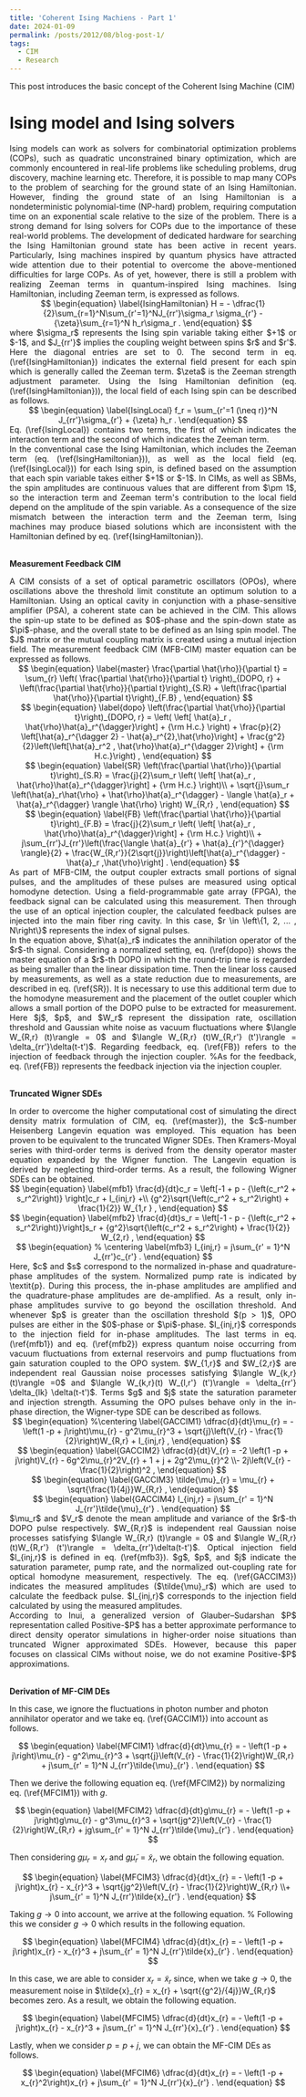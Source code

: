 ```yaml
---
title: 'Coherent Ising Machiens - Part 1'
date: 2024-01-09
permalink: /posts/2012/08/blog-post-1/
tags:
  - CIM
  - Research
---
```


<script
  src="https://cdn.mathjax.org/mathjax/latest/MathJax.js?config=TeX-AMS-MML_HTMLorMML"
  type="text/javascript">
</script>

This post introduces the basic concept of the Coherent Ising Machine (CIM)

Ising model and Ising solvers
======

<div style="text-align: justify"> Ising models can work as solvers for combinatorial optimization problems (COPs), such as quadratic unconstrained binary optimization, which are commonly encountered in real-life problems like scheduling problems, drug discovery, machine learning etc. Therefore, it is possible to map many COPs to the problem of searching for the ground state of an Ising Hamiltonian. However, finding the ground state of an Ising Hamiltonian is a nondeterministic polynomial-time (NP-hard) problem, requiring computation time on an exponential scale relative to the size of the problem. There is a strong demand for Ising solvers for COPs due to the importance of these real-world problems. The development of dedicated hardware for searching the Ising Hamiltonian ground state has been active in recent years. Particularly, Ising machines inspired by quantum physics have attracted wide attention due to their potential to overcome the above-mentioned difficulties for large COPs. As of yet, however, there is still a problem with realizing Zeeman terms in quantum-inspired Ising machines. Ising Hamiltonian, including Zeeman term, is expressed as follows.   </div> 

<div style="text-align: center"> 
$$
        \begin{equation}
        \label{IsingHamiltonian}
                H = -  \dfrac{1}{2}\sum_{r=1}^N\sum_{r'=1}^NJ_{rr'}\sigma_r \sigma_{r'} - {\zeta}\sum_{r=1}^N h_r\sigma_r .
        \end{equation}
$$
 </div>

<div style="text-align: justify"> 
where $\sigma_r$ represents the Ising spin variable taking either $+1$ or $-1$, and $J_{rr'}$ implies the coupling weight between spins $r$ and $r'$. Here the diagonal entries are set to 0.
The second term in eq. (\ref{IsingHamiltonian}) indicates the external field present for each spin which is generally called the Zeeman term. $\zeta$ is the Zeeman strength adjustment parameter. Using the Ising Hamiltonian definition (eq. (\ref{IsingHamiltonian})), the local field of each Ising spin can be described as follows.   </div> 

<div style="text-align: center"> 
$$
        \begin{equation}
        \label{IsingLocal}
                f_r = \sum_{r'=1 (\neq r)}^N J_{rr'}\sigma_{r'} + {\zeta} h_r .
        \end{equation}
$$
 </div>

<div style="text-align: justify"> 
Eq. (\ref{IsingLocal}) contains two terms, the first of which indicates the interaction term and the second of which indicates the Zeeman term.  </div> 

<div style="text-align: justify"> 
In the conventional case the Ising Hamiltonian, which includes the Zeeman term (eq. (\ref{IsingHamiltonian})), as well as the local field (eq. (\ref{IsingLocal})) for each Ising spin, is defined based on the assumption that each spin variable takes either $+1$ or $-1$. In CIMs, as well as SBMs, the spin amplitudes are continuous values that are different from $\pm 1$, so the interaction term and Zeeman term's contribution to the local field depend on the amplitude of the spin variable. As a consequence of the size mismatch between the interaction term and the Zeeman term, Ising machines may produce biased solutions which are inconsistent with the Hamiltonian defined by eq. (\ref{IsingHamiltonian}).  </div>  <br>

<!-- Coherent Ising Machine

Coherent Ising machine (CIM) is a system of optical parametric oscillators (OPOs), where OPO oscillations that are strong enough to exceed the threshold limit can be interpreted as an optimum answer for a given Hamiltonian.

With the use of a Phase-sensitive amplifier (PSA) with an optical cavity shown in, a coherent state can be achieved in the CIM. This gives the freedom to consider the spin-up-state as 0 and spin-down-state as $\pi$ and the overall state as an Ising spin model. The $J_{ij}$ matrix or the mutual coupling matrix is created using a mutual injection field. Then the mathematical model of the CIM which is approximately described by the following c-number Langevin equations can be obtained.

\begin{equation}
\label{initCIM1}
        \frac{d}{dt}c_i = (-1 + p - P_i )c_i + N_c + \sum_{j=1, j \neq i} J_{ij}c_j ,
\end{equation}

\begin{equation}
\label{initCIM2}
        \frac{d}{dt}s_i = (-1 - p - P_i )s_i + N_s + \sum_{j=1, j \neq i} J_{ij}s_j .
\end{equation}

In eq. (\ref{initCIM1}) and (\ref{initCIM2}), $c$ and $s$ corresponds to the in-phase and quadrature-phase amplitudes of the system. Normalised pump rate is indicated by \emph{p} where $P_i = c_i^2 + s_i^2$. In the equation, the in-phase amplitudes get amplified and quadrature-phase amplitudes get de-amplified by the pump. Because of this only in-phase amplitudes survives to go beyond the oscillation threshold.

As shown in, above threshold, CIM consists of bi-stable coherent states, $\pi$ and 0, corresponds to spin down and spin up states. This can be stated as a pitchfork bifurcation. The second term in (\ref{initCIM}), $\left(N_c = \dfrac{\sqrt{P_i + 0.5}}{A_s}\right)$ and $N_s$ which is, $\left(N_s = \dfrac{\sqrt{P_i + 0.5}}{A_s}\right)$ corresponds to the vacuum fluctuations injected from the external reservoirs and the pump fluctuations coupled into the OPO system via gain saturation. $A_s$ represents the saturation parameter which indicates the nonlinear increase of photon number at OPO threshold. In this thesis we are considering $\dfrac{1}{A_s} = 10^{-7}$ which is closer to the value of experimental CIM (the physical CIM system). 
Inside the cavity, $N$ independent DOPO pulses coexist simultaneously if the round-trip time of the fibre cavity is correctly adjusted to $N$ times the pump pulse interval. The homodyne measurement measures a slight portion of the in-phase amplitudes to create a feedback signal. This feedback signal is created by considering the measurement results from the previous round-trip. In the injection stage, the optical feedback signal is created (using phase and intensity modulation of local oscillator pulses) with the calculated results and injected into the optical cavity by an input coupler.

To derive (\ref{initCIM}), here the Hamiltonian for the whole OPO system was considered only focusing on the observation noise following the recipe suggested by Wiseman and Milburn. The OPOs are coupled via the measurement feedback in the system. Then by taking the Ito form and using the ensemble average for observation noise, the master equation for the system (for non-conditioned state operators) can be derived. Here we consider the Wigner representation (a quasi-probability distribution function which results in Fokker-Plank equations when applied to the master equation) of the state operators in the master equation mentioned earlier, and applying the Ito rule, the mutually correlated noise in OPOs can be obtained.  The injection fields for the phase components (in-phase and quadrature-phase) are stated in the third components in (\ref{initCIM}). -->

**Measurement Feedback CIM**

<div style="text-align: justify"> A CIM consists of a set of optical parametric oscillators (OPOs), where oscillations above the threshold limit constitute an optimum solution to a Hamiltonian.
Using an optical cavity in conjunction with a phase-sensitive amplifier (PSA), a coherent state can be achieved in the CIM. This allows the spin-up state to be defined as $0$-phase and the spin-down state as $\pi$-phase, and the overall state to be defined as an Ising spin model. The $J$ matrix or the mutual coupling matrix is created using a mutual injection field. The measurement feedback CIM (MFB-CIM) master equation can be expressed as follows.   </div> 

<div style="text-align: center"> 
$$
        \begin{equation}
        \label{master}
            \frac{\partial \hat{\rho}}{\partial t} = \sum_{r} \left( \frac{\partial \hat{\rho}}{\partial t} \right)_{DOPO, r} + \left(\frac{\partial \hat{\rho}}{\partial t}\right)_{S.R} + \left(\frac{\partial \hat{\rho}}{\partial t}\right)_{F.B} ,
        \end{equation}
$$
 </div>

<div style="text-align: center"> 
$$
        \begin{equation}
        \label{dopo}
            \left(\frac{\partial \hat{\rho}}{\partial t}\right)_{DOPO, r} = \left( \left[ \hat{a}_r , \hat{\rho}\hat{a}_r^{\dagger}\right] + {\rm H.c.} \right) + \frac{p}{2} \left[\hat{a}_r^{\dagger 2} - \hat{a}_r^{2},\hat{\rho}\right] + \frac{g^2}{2}\left(\left[\hat{a}_r^2 , \hat{\rho}\hat{a}_r^{\dagger 2}\right] + {\rm H.c.}\right) ,
        \end{equation}
$$
 </div>

<div style="text-align: center"> 
$$
        \begin{equation}
        \label{SR}
            \left(\frac{\partial \hat{\rho}}{\partial t}\right)_{S.R} = \frac{j}{2}\sum_r \left( \left[ \hat{a}_r , \hat{\rho}\hat{a}_r^{\dagger}\right] + {\rm H.c.} \right)\\ + \sqrt{j}\sum_r \left(\hat{a}_r\hat{\rho} + \hat{\rho}\hat{a}_r^{\dagger} - \langle \hat{a}_r + \hat{a}_r^{\dagger} \rangle \hat{\rho} \right) W_{R,r} ,
        \end{equation}
$$
 </div>

<div style="text-align: center"> 
$$
        \begin{equation}
        \label{FB}
            \left(\frac{\partial \hat{\rho}}{\partial t}\right)_{F.B} = \frac{j}{2}\sum_r \left( \left[ \hat{a}_r , \hat{\rho}\hat{a}_r^{\dagger}\right] + {\rm H.c.} \right)\\ + j\sum_{rr'}J_{rr'}\left(\frac{\langle \hat{a}_{r'} + \hat{a}_{r'}^{\dagger} \rangle}{2} + \frac{W_{R,r'}}{2\sqrt{j}}\right)\left[\hat{a}_r^{\dagger} - \hat{a}_r ,\hat{\rho}\right] .
        \end{equation}
$$
 </div>

<div style="text-align: justify"> As part of MFB-CIM, the output coupler extracts small portions of signal pulses, and the amplitudes of these pulses are measured using optical homodyne detection. Using a field-programmable gate array (FPGA), the feedback signal can be calculated using this measurement. Then through the use of an optical injection coupler, the calculated feedback pulses are injected into the main fiber ring cavity. In this case, $r \in \left\{1, 2, ... , N\right\}$ represents the index of signal pulses.    </div> 

<div style="text-align: justify"> In the equation above, $\hat{a}_r$ indicates the annihilation operator of the $r$-th signal. Considering a normalized setting, eq. (\ref{dopo}) shows the master equation of a $r$-th DOPO in which the round-trip time is regarded as being smaller than the linear dissipation time.
Then the linear loss caused by measurements, as well as a state reduction due to measurements, are described in eq. (\ref{SR}).
It is necessary to use this additional term due to the homodyne measurement and the placement of the outlet coupler which allows a small portion of the DOPO pulse to be extracted for measurement. Here $j$, $p$, and $W_r$ represent the dissipation rate, oscillation threshold and Gaussian white noise as vacuum fluctuations where $\langle W_{R,r} (t)\rangle = 0$ and $\langle W_{R,r} (t)W_{R,r'} (t')\rangle = \delta_{rr'}\delta(t-t')$. 
Regarding feedback, eq. (\ref{FB}) refers to the injection of feedback through the injection coupler.
%As for the feedback, eq. (\ref{FB}) represents the feedback injection via the injection coupler.    </div> <br>

**Truncated Wigner SDEs**

<div style="text-align: justify"> In order to overcome the higher computational cost of simulating the direct density matrix formulation of CIM, eq. (\ref{master}), the $c$-number Heisenberg Langevin equation was employed. This equation has been proven to be equivalent to the truncated Wigner SDEs. Then Kramers-Moyal series with third-order terms is derived from the density operator master equation expanded by the Wigner function. The Langevin equation is derived by neglecting third-order terms. As a result, the following Wigner SDEs can be obtained.   </div> 

<div style="text-align: center"> 
$$
        \begin{equation}
        \label{mfb1}
                \frac{d}{dt}c_r = \left[-1 + p - {\left(c_r^2 + s_r^2\right)} \right]c_r + I_{inj,r} +\\ {g^2}\sqrt{\left(c_r^2 + s_r^2\right) + \frac{1}{2}} W_{1,r } ,
        \end{equation}
$$
 </div>

<div style="text-align: center"> 
$$
        \begin{equation}
        \label{mfb2}
                \frac{d}{dt}s_r = \left[-1 - p - {\left(c_r^2 + s_r^2\right)}\right]s_r + {g^2}\sqrt{\left(c_r^2 + s_r^2\right) + \frac{1}{2}} W_{2,r} ,
        \end{equation}
$$
 </div>

<div style="text-align: center"> 
$$
        \begin{equation}
        % \centering
        \label{mfb3}
                I_{inj,r} = j\sum_{r' = 1}^N J_{rr'}c_{r'} .
        \end{equation}
$$
 </div>

<div style="text-align: justify"> Here, $c$ and $s$ correspond to the normalized in-phase and quadrature-phase amplitudes of the system. Normalized pump rate is indicated by \textit{p}. During this process, the in-phase amplitudes are amplified and the quadrature-phase amplitudes are de-amplified. As a result, only in-phase amplitudes survive to go beyond the oscillation threshold. And whenever $p$ is greater than the oscillation threshold $(p > 1)$, OPO pulses are either in the $0$-phase or $\pi$-phase. $I_{inj,r}$ corresponds to the injection field for in-phase amplitudes. The last terms in eq. (\ref{mfb1}) and eq. (\ref{mfb2}) express quantum noise occurring from vacuum fluctuations from external reservoirs and pump fluctuations from gain saturation coupled to the OPO system. $W_{1,r}$ and $W_{2,r}$ are independent real Gaussian noise processes satisfying $\langle W_{k,r} (t)\rangle =0$ and $\langle W_{k,r}(t) W_{l,r'} (t')\rangle = \delta_{rr'} \delta_{lk} \delta(t-t')$. Terms $g$ and $j$ state the saturation parameter and injection strength. Assuming the OPO pulses behave only in the in-phase direction, the Wigner-type SDE can be described as follows.   </div> 

<div style="text-align: center"> 
$$
        \begin{equation}
        %\centering
        \label{GACCIM1}
                \dfrac{d}{dt}\mu_{r} = - \left(1 -p + j\right)\mu_{r} - g^2\mu_{r}^3 + \sqrt{j}\left(V_{r} - \frac{1}{2}\right)W_{R,r} + I_{inj,r} ,
        \end{equation}
$$
 </div>

<div style="text-align: center"> 
$$
        \begin{equation}
        \label{GACCIM2}
                \dfrac{d}{dt}V_{r} = -2 \left(1 -p + j\right)V_{r} - 6g^2\mu_{r}^2V_{r} + 1 + j + 2g^2\mu_{r}^2 \\- 2j\left(V_{r} -\frac{1}{2}\right)^2 ,
        \end{equation}
$$
 </div>

<div style="text-align: center"> 
$$
        \begin{equation}
        \label{GACCIM3}
                \tilde{\mu}_{r} = \mu_{r} + \sqrt{\frac{1}{4j}}W_{R,r} ,
        \end{equation}
$$
 </div>

<div style="text-align: center"> 
$$
        \begin{equation}
        \label{GACCIM4}
                I_{inj,r} = j\sum_{r' = 1}^N J_{rr'}\tilde{\mu}_{r'} .
        \end{equation}
$$
 </div>

<div style="text-align: justify"> $\mu_r$ and $V_r$ denote the mean amplitude and variance of the $r$-th DOPO pulse respectively. $W_{R,r}$ is independent real Gaussian noise processes satisfying $\langle W_{R,r} (t)\rangle = 0$ and $\langle W_{R,r} (t)W_{R,r'} (t')\rangle = \delta_{rr'}\delta(t-t')$. Optical injection field $I_{inj,r}$ is defined in eq. (\ref{mfb3}). $g$, $p$, and $j$ indicate the saturation parameter, pump rate, and the normalized out-coupling rate for optical homodyne measurement, respectively. 
The eq. (\ref{GACCIM3}) indicates the measured amplitudes ($\tilde{\mu}_r$) which are used to calculate the feedback pulse. $I_{inj,r}$ corresponds to the injection field calculated by using the measured amplitudes.   </div> 

<div style="text-align: justify"> According to Inui, a generalized version of Glauber–Sudarshan $P$ representation called Positive-$P$ has a better approximate performance to direct density operator simulations in higher-order noise situations than truncated Wigner approximated SDEs. However, because this paper focuses on classical CIMs without noise, we do not examine Positive-$P$ approximations.   </div> <br>

**Derivation of MF-CIM DEs**

In this case, we ignore the fluctuations in photon number and photon annihilator operator and we take eq. (\ref{GACCIM1}) into account as follows.

<div style="text-align: center"> 
$$
        \begin{equation}
        \label{MFCIM1}
                \dfrac{d}{dt}\mu_{r} = - \left(1 -p + j\right)\mu_{r} - g^2\mu_{r}^3 + \sqrt{j}\left(V_{r} - \frac{1}{2}\right)W_{R,r} + j\sum_{r' = 1}^N J_{rr'}\tilde{\mu}_{r'} .
        \end{equation}
$$
 </div>

Then we derive the following equation eq. (\ref{MFCIM2}) by normalizing eq. (\ref{MFCIM1}) with $g$.

<div style="text-align: center"> 
$$
        \begin{equation}
        \label{MFCIM2}
                \dfrac{d}{dt}g\mu_{r} = - \left(1 -p + j\right)g\mu_{r} - g^3\mu_{r}^3 + \sqrt{jg^2}\left(V_{r} - \frac{1}{2}\right)W_{R,r} + jg\sum_{r' = 1}^N J_{rr'}\tilde{\mu}_{r'} .
        \end{equation}
$$
 </div>

Then considering $g\mu_r = x_r$ and $g\tilde{\mu}_r = \tilde{x}_r$, we obtain the following equation.

<div style="text-align: center"> 
$$
        \begin{equation}
        \label{MFCIM3}
                \dfrac{d}{dt}x_{r} = - \left(1 -p + j\right)x_{r} - x_{r}^3 + \sqrt{jg^2}\left(V_{r} - \frac{1}{2}\right)W_{R,r} \\+ j\sum_{r' = 1}^N J_{rr'}\tilde{x}_{r'} .
        \end{equation}
$$
 </div>

Taking $g\rightarrow 0$ into account, we arrive at the following equation.
% Following this we consider $g\rightarrow 0$ which results in the following equation.

<div style="text-align: center"> 
$$
        \begin{equation}
        \label{MFCIM4}
                \dfrac{d}{dt}x_{r} = - \left(1 -p + j\right)x_{r} - x_{r}^3 + j\sum_{r' = 1}^N J_{rr'}\tilde{x}_{r'} .
        \end{equation}
$$
 </div>

In this case, we are able to consider $x_{r} = \tilde{x}_{r}$ since, when we take $g\rightarrow 0$, the measurement noise in $\tilde{x}_{r} = x_{r} + \sqrt{{g^2}/{4j}}W_{R,r}$ becomes zero. As a result, we obtain the following equation.

<div style="text-align: center"> 
$$
        \begin{equation}
        \label{MFCIM5}
                \dfrac{d}{dt}x_{r} = - \left(1 -p + j\right)x_{r} - x_{r}^3 + j\sum_{r' = 1}^N J_{rr'}{x}_{r'} .
        \end{equation}
$$
 </div>

Lastly, when we consider $p = p + j$, we can obtain the MF-CIM DEs as follows.

<div style="text-align: center"> 
$$
        \begin{equation}
        \label{MFCIM6}
                \dfrac{d}{dt}x_{r} = - \left(1 -p + x_{r}^2\right)x_{r} + j\sum_{r' = 1}^N J_{rr'}{x}_{r'} .
        \end{equation}
$$
 </div>